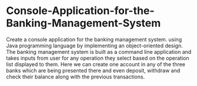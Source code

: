 # Console-Application-for-the-Banking-Management-System

Create a console application for the banking management system. using Java programming language by implementing an object-oriented design. The banking management system is built as a command line application and takes inputs from user for any operation they select based on the operation list displayed to them.
Here we can create one account in any of the three banks which are being presented there and even deposit, withdraw and check their balance along with the previous transactions.
